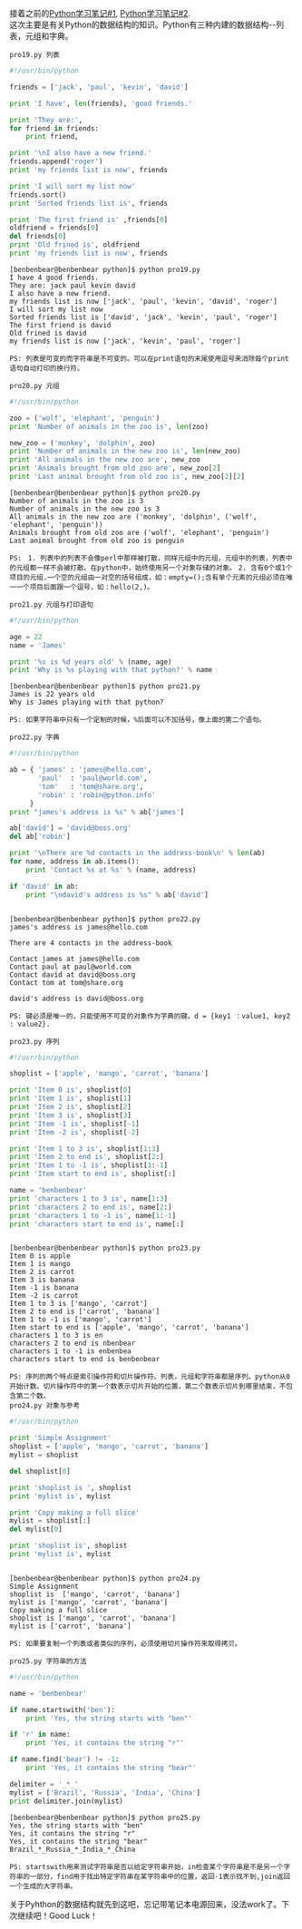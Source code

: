 接着之前的[Python学习笔记#1](https://github.com/Benbenbear/Coolshare/blob/master/Experience/python%E5%AD%A6%E4%B9%A0%E7%AC%94%E8%AE%B0%231.md), [Python学习笔记#2](https://github.com/Benbenbear/Coolshare/blob/master/Experience/python%E5%AD%A6%E4%B9%A0%E7%AC%94%E8%AE%B0%232.md).         
这次主要是有关Python的数据结构的知识。Python有三种内建的数据结构--列表，元组和字典。 
     
`pro19.py 列表`
``` python 
#!/usr/bin/python

friends = ['jack', 'paul', 'kevin', 'david']

print 'I have', len(friends), 'good friends.'

print 'They are:',
for friend in friends:
    print friend,

print '\nI also have a new friend.'
friends.append('roger')
print 'my friends list is now', friends

print 'I will sort my list now'
friends.sort()
print 'Sorted friends list is', friends

print 'The first friend is' ,friends[0]
oldfriend = friends[0]
del friends[0]
print 'Old frined is', oldfriend
print 'my friends list is now', friends
```
<pre><code>[benbenbear@benbenbear python]$ python pro19.py
I have 4 good friends.
They are: jack paul kevin david 
I also have a new friend.
my friends list is now ['jack', 'paul', 'kevin', 'david', 'roger']
I will sort my list now
Sorted friends list is ['david', 'jack', 'kevin', 'paul', 'roger']
The first friend is david
Old frined is david
my friends list is now ['jack', 'kevin', 'paul', 'roger']
</pre></code>
`PS: 列表是可变的而字符串是不可变的。可以在print语句的末尾使用逗号来消除每个print语句自动打印的换行符。`

`pro20.py 元组`
``` python
#!/usr/bin/python

zoo = ('wolf', 'elephant', 'penguin')
print 'Number of animals in the zoo is', len(zoo)

new_zoo = ('monkey', 'dolphin', zoo)
print 'Number of animals in the new zoo is', len(new_zoo)
print 'All animals in the new zoo are', new_zoo
print 'Animals brought from old zoo are', new_zoo[2]
print 'Last animal brought from old zoo is', new_zoo[2][2]
```
<pre><code>[benbenbear@benbenbear python]$ python pro20.py 
Number of animals in the zoo is 3
Number of animals in the new zoo is 3
All animals in the new zoo are ('monkey', 'dolphin', ('wolf', 'elephant', 'penguin'))
Animals brought from old zoo are ('wolf', 'elephant', 'penguin')
Last animal brought from old zoo is penguin
</pre></code>
`PS: `
`1. 列表中的列表不会像perl中那样被打散，同样元组中的元组，元组中的列表，列表中的元组都一样不会被打散。在python中，始终使用另一个对象存储的对象。`
`2. 含有0个或1个项目的元组.一个空的元组由一对空的括号组成，如：empty=();含有单个元素的元组必须在唯一一个项目后面跟一个逗号，如：hello(2,)。`

`pro21.py 元组与打印语句`
``` python
#!/usr/bin/python

age = 22
name = 'James'

print '%s is %d years old' % (name, age)
print 'Why is %s playing with that python?' % name
```
<pre><code>[benbenbear@benbenbear python]$ python pro21.py
James is 22 years old
Why is James playing with that python?
</pre></code>
`PS: 如果字符串中只有一个定制的时候，%后面可以不加括号，像上面的第二个语句。`

`pro22.py 字典`
``` python
#!/usr/bin/python

ab = { 'james' : 'james@hello.com',
       'paul'  : 'paul@world.com',
       'tom'   : 'tom@share.org',
       'robin' : 'robin@python.info'
     }
print "james's address is %s" % ab['james']

ab['david'] = 'david@boss.org'
del ab['robin']

print '\nThere are %d contacts in the address-book\n' % len(ab)
for name, address in ab.items():
    print 'Contact %s at %s' % (name, address)

if 'david' in ab:
    print "\ndavid's address is %s" % ab['david']
```
<pre><code>
[benbenbear@benbenbear python]$ python pro22.py
james's address is james@hello.com

There are 4 contacts in the address-book

Contact james at james@hello.com
Contact paul at paul@world.com
Contact david at david@boss.org
Contact tom at tom@share.org

david's address is david@boss.org
</pre></code>
`PS: 键必须是唯一的，只能使用不可变的对象作为字典的键。d = {key1 ：value1, key2 : value2}.`

`pro23.py 序列`
``` python
#!/usr/bin/python

shoplist = ['apple', 'mango', 'carrot', 'banana']

print 'Item 0 is', shoplist[0]
print 'Item 1 is', shoplist[1]
print 'Item 2 is', shoplist[2]
print 'Item 3 is', shoplist[3]
print 'Item -1 is', shoplist[-1]
print 'Item -2 is', shoplist[-2]

print 'Item 1 to 3 is', shoplist[1:3]
print 'Item 2 to end is', shoplist[2:]
print 'Item 1 to -1 is', shoplist[1:-1]
print 'Item start to end is', shoplist[:]

name = 'benbenbear'
print 'characters 1 to 3 is', name[1:3]
print 'characters 2 to end is', name[2:]
print 'characters 1 to -1 is', name[1:-1]
print 'characters start to end is', name[:]
```
<pre><code>
[benbenbear@benbenbear python]$ python pro23.py
Item 0 is apple
Item 1 is mango
Item 2 is carrot
Item 3 is banana
Item -1 is banana
Item -2 is carrot
Item 1 to 3 is ['mango', 'carrot']
Item 2 to end is ['carrot', 'banana']
Item 1 to -1 is ['mango', 'carrot']
Item start to end is ['apple', 'mango', 'carrot', 'banana']
characters 1 to 3 is en
characters 2 to end is nbenbear
characters 1 to -1 is enbenbea
characters start to end is benbenbear
</pre></code>
```PS: 序列的两个特点是索引操作符和切片操作符。列表，元组和字符串都是序列。python从0开始计数。切片操作符中的第一个数表示切片开始的位置，第二个数表示切片到哪里结束，不包含第二个数。```  
`pro24.py 对象与参考`
``` python
#!/usr/bin/python

print 'Simple Assignment'
shoplist = ['apple', 'mango', 'carrot', 'banana']
mylist = shoplist

del shoplist[0]

print 'shoplist is ', shoplist
print 'mylist is', mylist

print 'Copy making a full slice'
mylist = shoplist[:]
del mylist[0]

print 'shoplist is', shoplist
print 'mylist is', mylist
```
<pre><code>
[benbenbear@benbenbear python]$ python pro24.py
Simple Assignment
shoplist is  ['mango', 'carrot', 'banana']
mylist is ['mango', 'carrot', 'banana']
Copy making a full slice
shoplist is ['mango', 'carrot', 'banana']
mylist is ['carrot', 'banana']
</pre></code>
`PS: 如果要复制一个列表或者类似的序列，必须使用切片操作符来取得拷贝。`

`pro25.py 字符串的方法`
``` python
#!/usr/bin/python

name = 'benbenbear'

if name.startswith('ben'):
    print 'Yes, the string starts with "ben"'

if 'r' in name:
    print 'Yes, it contains the string "r"'

if name.find('bear') != -1:
    print 'Yes, it contains the string "bear"'

delimiter = '_*_'
mylist = ['Brazil', 'Russia', 'India', 'China']
print delimiter.join(mylist)
```
<pre><code>[benbenbear@benbenbear python]$ python pro25.py 
Yes, the string starts with "ben"
Yes, it contains the string "r"
Yes, it contains the string "bear"
Brazil_*_Russia_*_India_*_China
</pre></code>
```PS: startswith用来测试字符串是否以给定字符串开始，in检查某个字符串是不是另一个字符串的一部分，find用于找出特定字符串在某字符串中的位置，返回-1表示找不到,join返回一个生成的大字符串。```

关于Pyhthon的数据结构就先到这吧，忘记带笔记本电源回来，没法work了。下次继续吧！Good Luck！
